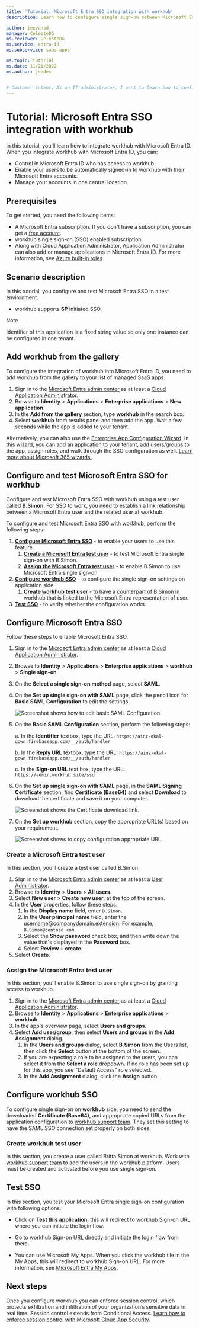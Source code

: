 ```yaml
---
title: 'Tutorial: Microsoft Entra SSO integration with workhub'
description: Learn how to configure single sign-on between Microsoft Entra ID and workhub.

author: jeevansd
manager: CelesteDG
ms.reviewer: CelesteDG
ms.service: entra-id
ms.subservice: saas-apps

ms.topic: tutorial
ms.date: 11/21/2022
ms.author: jeedes


# Customer intent: As an IT administrator, I want to learn how to configure single sign-on between Microsoft Entra ID and workhub so that I can control who has access to workhub, enable automatic sign-in with Microsoft Entra accounts, and manage my accounts in one central location.
---
```


# Tutorial: Microsoft Entra SSO integration with workhub

In this tutorial, you'll learn how to integrate workhub with Microsoft Entra ID. When you integrate workhub with Microsoft Entra ID, you can:

* Control in Microsoft Entra ID who has access to workhub.
* Enable your users to be automatically signed-in to workhub with their Microsoft Entra accounts.
* Manage your accounts in one central location.

## Prerequisites

To get started, you need the following items:

* A Microsoft Entra subscription. If you don't have a subscription, you can get a [free account](https://azure.microsoft.com/free/).
* workhub single sign-on (SSO) enabled subscription.
* Along with Cloud Application Administrator, Application Administrator can also add or manage applications in Microsoft Entra ID.
For more information, see [Azure built-in roles](~/identity/role-based-access-control/permissions-reference.md).

## Scenario description

In this tutorial, you configure and test Microsoft Entra SSO in a test environment.

* workhub supports **SP** initiated SSO.

> [!NOTE]
> Identifier of this application is a fixed string value so only one instance can be configured in one tenant.

## Add workhub from the gallery

To configure the integration of workhub into Microsoft Entra ID, you need to add workhub from the gallery to your list of managed SaaS apps.

1. Sign in to the [Microsoft Entra admin center](https://entra.microsoft.com) as at least a [Cloud Application Administrator](~/identity/role-based-access-control/permissions-reference.md#cloud-application-administrator).
1. Browse to **Identity** > **Applications** > **Enterprise applications** > **New application**.
1. In the **Add from the gallery** section, type **workhub** in the search box.
1. Select **workhub** from results panel and then add the app. Wait a few seconds while the app is added to your tenant.

 Alternatively, you can also use the [Enterprise App Configuration Wizard](https://portal.office.com/AdminPortal/home?Q=Docs#/azureadappintegration). In this wizard, you can add an application to your tenant, add users/groups to the app, assign roles, and walk through the SSO configuration as well. [Learn more about Microsoft 365 wizards.](/microsoft-365/admin/misc/azure-ad-setup-guides)

<a name='configure-and-test-azure-ad-sso-for-workhub'></a>

## Configure and test Microsoft Entra SSO for workhub

Configure and test Microsoft Entra SSO with workhub using a test user called **B.Simon**. For SSO to work, you need to establish a link relationship between a Microsoft Entra user and the related user at workhub.

To configure and test Microsoft Entra SSO with workhub, perform the following steps:

1. **[Configure Microsoft Entra SSO](#configure-azure-ad-sso)** - to enable your users to use this feature.
    1. **[Create a Microsoft Entra test user](#create-an-azure-ad-test-user)** - to test Microsoft Entra single sign-on with B.Simon.
    1. **[Assign the Microsoft Entra test user](#assign-the-azure-ad-test-user)** - to enable B.Simon to use Microsoft Entra single sign-on.
1. **[Configure workhub SSO](#configure-workhub-sso)** - to configure the single sign-on settings on application side.
    1. **[Create workhub test user](#create-workhub-test-user)** - to have a counterpart of B.Simon in workhub that is linked to the Microsoft Entra representation of user.
1. **[Test SSO](#test-sso)** - to verify whether the configuration works.

<a name='configure-azure-ad-sso'></a>

## Configure Microsoft Entra SSO

Follow these steps to enable Microsoft Entra SSO.

1. Sign in to the [Microsoft Entra admin center](https://entra.microsoft.com) as at least a [Cloud Application Administrator](~/identity/role-based-access-control/permissions-reference.md#cloud-application-administrator).
1. Browse to **Identity** > **Applications** > **Enterprise applications** > **workhub** > **Single sign-on**.
1. On the **Select a single sign-on method** page, select **SAML**.
1. On the **Set up single sign-on with SAML** page, click the pencil icon for **Basic SAML Configuration** to edit the settings.

    ![Screenshot shows how to edit basic SAML Configuration.](common/edit-urls.png "Configuration")

1. On the **Basic SAML Configuration** section, perform the following steps:

    a. In the **Identifier** textbox, type the URL:
    `https://ainz-okal-gown.firebaseapp.com/__/auth/handler`

    b. In the **Reply URL** textbox, type the URL:
    `https://ainz-okal-gown.firebaseapp.com/__/auth/handler`

    c. In the **Sign-on URL** text box, type the URL:
    `https://admin.workhub.site/sso`

1. On the **Set up single sign-on with SAML** page, in the **SAML Signing Certificate** section,  find **Certificate (Base64)** and select **Download** to download the certificate and save it on your computer.

    ![Screenshot shows the Certificate download link.](common/certificatebase64.png "Certificate")

1. On the **Set up workhub** section, copy the appropriate URL(s) based on your requirement.

	![Screenshot shows to copy configuration appropriate URL.](common/copy-configuration-urls.png "Metadata")  

<a name='create-an-azure-ad-test-user'></a>

### Create a Microsoft Entra test user

In this section, you'll create a test user called B.Simon.

1. Sign in to the [Microsoft Entra admin center](https://entra.microsoft.com) as at least a [User Administrator](~/identity/role-based-access-control/permissions-reference.md#user-administrator).
1. Browse to **Identity** > **Users** > **All users**.
1. Select **New user** > **Create new user**, at the top of the screen.
1. In the **User** properties, follow these steps:
   1. In the **Display name** field, enter `B.Simon`.  
   1. In the **User principal name** field, enter the username@companydomain.extension. For example, `B.Simon@contoso.com`.
   1. Select the **Show password** check box, and then write down the value that's displayed in the **Password** box.
   1. Select **Review + create**.
1. Select **Create**.

<a name='assign-the-azure-ad-test-user'></a>

### Assign the Microsoft Entra test user

In this section, you'll enable B.Simon to use single sign-on by granting access to workhub.

1. Sign in to the [Microsoft Entra admin center](https://entra.microsoft.com) as at least a [Cloud Application Administrator](~/identity/role-based-access-control/permissions-reference.md#cloud-application-administrator).
1. Browse to **Identity** > **Applications** > **Enterprise applications** > **workhub**.
1. In the app's overview page, select **Users and groups**.
1. Select **Add user/group**, then select **Users and groups** in the **Add Assignment** dialog.
   1. In the **Users and groups** dialog, select **B.Simon** from the Users list, then click the **Select** button at the bottom of the screen.
   1. If you are expecting a role to be assigned to the users, you can select it from the **Select a role** dropdown. If no role has been set up for this app, you see "Default Access" role selected.
   1. In the **Add Assignment** dialog, click the **Assign** button.

## Configure workhub SSO

To configure single sign-on on **workhub** side, you need to send the downloaded **Certificate (Base64)**, and appropriate copied URLs from the application configuration to [workhub support team](mailto:support_work@bitkey.jp). They set this setting to have the SAML SSO connection set properly on both sides.

### Create workhub test user

In this section, you create a user called Britta Simon at workhub. Work with [workhub support team](mailto:support_work@bitkey.jp) to add the users in the workhub platform. Users must be created and activated before you use single sign-on.

## Test SSO 

In this section, you test your Microsoft Entra single sign-on configuration with following options. 

* Click on **Test this application**, this will redirect to workhub Sign-on URL where you can initiate the login flow. 

* Go to workhub Sign-on URL directly and initiate the login flow from there.

* You can use Microsoft My Apps. When you click the workhub tile in the My Apps, this will redirect to workhub Sign-on URL. For more information, see [Microsoft Entra My Apps](/azure/active-directory/manage-apps/end-user-experiences#azure-ad-my-apps).

## Next steps

Once you configure workhub you can enforce session control, which protects exfiltration and infiltration of your organization’s sensitive data in real time. Session control extends from Conditional Access. [Learn how to enforce session control with Microsoft Cloud App Security](/cloud-app-security/proxy-deployment-aad).
